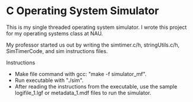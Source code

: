 # C Operating System Simulator

This is my single threaded operating system simulator. I wrote this project for my operating systems class at NAU.


My professor started us out by writing the simtimer.c/h, stringUtils.c/h, SimTimerCode, and sim instructions files.


Instructions
  * Make file command with gcc: "make -f simulator_mf".
  * Run executable with "./sim".
  * After reading the instructions from the executable, use the sample logifile_1.lgf or metadata_1.mdf files to run the simulator.

